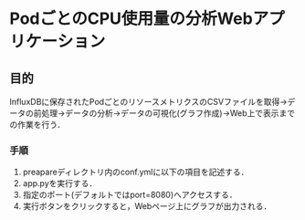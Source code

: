 # PodごとのCPU使用量の分析Webアプリケーション

## 目的
InfluxDBに保存されたPodごとのリソースメトリクスのCSVファイルを取得→データの前処理→データの分析→データの可視化(グラフ作成)→Web上で表示までの作業を行う．



### 手順
1. preapareディレクトリ内のconf.ymlに以下の項目を記述する．
1. app.pyを実行する．
1. 指定のポート(デフォルトではport=8080)へアクセスする．
1. 実行ボタンをクリックすると，Webページ上にグラフが出力される．
